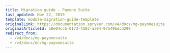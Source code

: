 ```yaml
---
title: Migration guide - Payone Suite
last_updated: Nov 22, 2019
template: module-migration-guide-template
originalLink: https://documentation.spryker.com/v4/docs/mg-payonesuite
originalArticleId: b8e04ccb-0173-4183-aa94-97549bdcd299
redirect_from:
  - /v4/docs/mg-payonesuite
  - /v4/docs/en/mg-payonesuite
---
```



